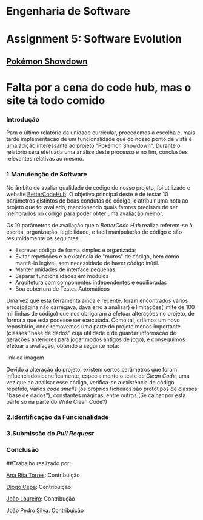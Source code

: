 # **Engenharia de Software**
# Assignment 5: Software Evolution

## [Pokémon Showdown](https://www.pokemonshowdown.com)

# Falta por a cena do code hub, mas o site tá todo comido 

### Introdução
Para o último relatório da unidade curricular, procedemos à escolha e, mais tarde implementação de um funcionalidade que do nosso ponto de vista é uma adição interessante ao projeto "Pokémon Showdown". Durante o relatório será efetuada uma análise deste processo e no fim, conclusões relevantes relativas ao mesmo.

### 1.Manutenção de Software

No âmbito de avaliar qualidade de código do nosso projeto, foi utilizado o website [BetterCodeHub](bettercodehub.com). O objetivo principal deste é de testar 10 parâmetros distintos de boas condutas de código, e atribuir uma nota ao projeto que foi avaliado, mencionando quais fatores precisam de ser melhorados no código para poder obter uma avaliação melhor.

Os 10 parâmetros de avaliação que o *BetterCode Hub* realiza referem-se à escrita, organização, legibilidade, e facil manipulação de código e são resumidamente os seguintes:

- Escrever código de forma simples e organizada;
- Evitar repetições e a existência de "muros" de código, bem como mantê-lo legível, sem necessidade de haver código inútil.
- Manter unidades de interface pequenas;
- Separar funcionalidades em módulos
- Arquitetura com componentes independentes e equilibradas
- Boa cobertura de Testes Automáticos

Uma vez que esta ferramenta aínda é recente, foram encontrados vários erros(página não carregava, dava erro a analisar) e limitações(limite de 100 mil linhas de código) que nos obrigaram a efetuar alterações no projeto, de forma a que esta podesse ser executada. Como tal, criámos um novo repositório, onde removemos uma parte do projeto menos importante (classes "base de dados" cuja utilidade é de guardar informação de gerações anteriores para jogar modos antigos de jogo), e conseguimos efetuar a avaliação, obtendo a seguinte nota:

link da imagem

Devido á alteração do projeto, existem certos parâmetros que foram influenciados beneficamente, especialmente o teste de *Clean Code*, uma vez que ao analisar esse código, verifica-se a existência de código repetido, vários *code smells* (os próprios ficheiros são protótipos de classes "base de dados"), constantes mágicas, entre outros.(Se calhar por esta parte só na parte do Write Clean Code?)

### 2.Identificação da Funcionalidade

### 3.Submissão do *Pull Request*

### Conclusão


##Trabalho realizado por:

[Ana Rita Torres](https://github.com/AnaRitaTorres): Contribuição 

[Diogo Cepa](https://github.com/dcepa95): Contribuição 

[João Loureiro](https://github.com/Katchau): Contribução 

[João Pedro Silva](https://github.com/joaosilva22): Contribuição 
